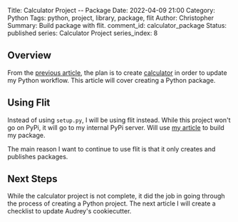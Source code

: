 Title: Calculator Project -- Package
Date: 2022-04-09 21:00
Category: Python
Tags: python, project, library, package, flit
Author: Christopher
Summary: Build package with flit.
comment_id: calculator_package
Status: published
series: Calculator Project
series_index: 8

## Overview

From the 
[previous article]({filename}/python/2022-04-04-calculator_project_docs.md),
the plan is to create [calculator](https://github.com/cetyler/calculator) in
order to update my Python workflow.
This article will cover creating a Python package.

## Using Flit

Instead of using ``setup.py``, I will be using flit instead.
While this project won't go on PyPi, it will go to my internal PyPi server.
Will use [my article]({filename}/python/2021-04-17-create_package.md) to build my
package.

The main reason I want to continue to use flit is that it only creates and
publishes packages.

## Next Steps

While the calculator project is not complete, it did the job in going through
the process of creating a Python project.
The next article I will create a checklist to update Audrey's cookiecutter.

